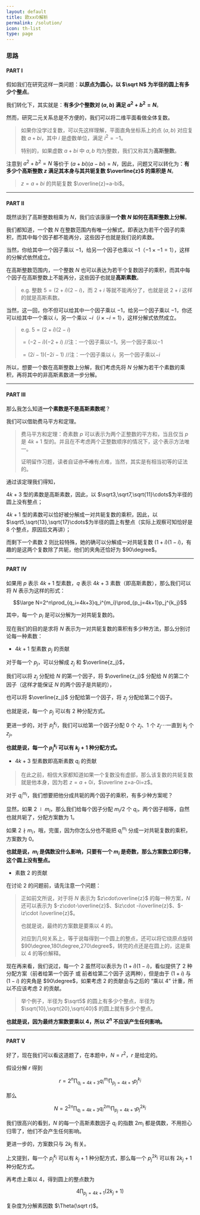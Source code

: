 ```yaml
---
layout: default
title: 欧xxの解析
permalink: /solution/
icon: th-list
type: page
---
```


### 思路

#### PART I

假如我们在研究这样一类问题：**以原点为圆心，以 $\sqrt N$ 为半径的圆上有多少个整点**。

我们转化下，其实就是：**有多少个整数对 $(a,b)$ 满足 $a^2+b^2=N$**。

然而，研究二元关系总是不方便的，我们可以将二维平面看做全体复数。

> 如果你没学过复数，可以先这样理解，平面直角坐标系上的点 $(a,b)$ 对应复数 $a+bi$，其中 $i$ 是虚数单位，满足 $i^2=-1$。
> 
> 特别的，如果虚数 $a+bi$ 中 $a,b$ 均为整数，我们又称其为**高斯整数**。

注意到 $a^2+b^2=N$ 等价于 $(a+bi)(a-bi)=N$，因此，问题又可以转化为：**有多少个高斯整数 $z$ 满足其本身与其共轭复数 $\overline{z}$ 的乘积是 $N$**。

> $z=a+bi$ 的共轭复数 $\overline{z}=a-bi$。

* * *

#### PART II

既然谈到了高斯整数相乘为 $N$，我们应该康康**一个数 $N$ 如何在高斯整数上分解**。

我们都知道，一个数 $N$ 在整数范围内有唯一分解式，即表达为若干个因子的乘积，而其中每个因子都不能再分，这些因子也就是我们说的素数。

当然，你给其中一个因子乘以 $-1$，给另一个因子也乘以 $-1$（$-1\times -1=1$），这样的分解式依然成立。

在高斯整数范围内，一个整数 $N$ 也可以表达为若干个复数因子的乘积，而其中每个因子在高斯整数上不能再分，这些因子也就是**高斯素数**。

> e.g. 整数 $5=(2+i)(2-i)$，而 $2+i$ 等就不能再分了，也就是说 $2+i$ 这样的就是高斯素数。

当然，这一回，你不但可以给其中一个因子乘以 $-1$，给另一个因子乘以 $-1$，你还可以给其中一个乘以 $i$，另一个乘以 $-i$（$i\times -i=1$），这样分解式依然成立。

> e.g. $5=(2+i)(2-i)$
> 
> $=(-2-i)(-2+i)$  //注：一个因子乘以$-1$，另一个因子乘以$-1$
> 
> $=(2i-1)(-2i-1)$  //注：一个因子乘以 $i$，另一个因子乘以$-i$

所以，想要一个数在高斯整数上分解，我们考虑先将 $N$ 分解为若干个素数的乘积，再将其中的非高斯素数进一步分解。

* * *

#### PART III

那么我怎么知道**一个素数是不是高斯素数呢**？

我们可以借助费马平方和定理。

> 费马平方和定理：奇素数 $p$ 可以表示为两个正整数的平方和，当且仅当 $p$ 是 $4k+1$ 型的。并且在不考虑两个正整数顺序的情况下，这个表示方法唯一。
> 
> 证明留作习题，读者自证<del>亦不难</del>有点难，当然，其实是有相当初等的证法的。

通过该定理我们得知，

$4k+3$ 型的素数是高斯素数，因此，以 $\sqrt3,\sqrt7,\sqrt{11}\cdots$为半径的圆上没有整点；

$4k+1$ 型的素数可以恰好被分解成一对共轭复数的乘积，因此，以$\sqrt5,\sqrt{13},\sqrt{17}\cdots$为半径的圆上有整点（实际上观察可知恰好是 $8$ 个整点，原因后文再讲）；

而剩下一个素数 $2$ 则比较特殊，她的确可以分解成一对共轭复数 $(1+i)(1-i)$，有趣的是这两个复数除了共轭，他们的夹角还恰好为 $90\degree$。

* * *

#### PART IV

如果用 $p$ 表示 $4k+1$ 型素数，$q$ 表示 $4k+3$ 素数（即高斯素数），那么我们可以将 $N$ 表示为这样的形式：

$$\large N=2^n\prod_{q_i=4k+3}q_i^{m_i}\prod_{p_j=4k+1}p_j^{k_j}$$

其中，每一个 $p_i$ 是可以分解为一对共轭复数的。

现在我们的目的是求将 $N$ 表示为一对共轭复数的乘积有多少种方法，那么分别讨论每一种素数：

*   $4k+1$ 型素数 $p_j$ 的贡献

对于每一个 $p_j$，可以分解成 $z_j$ 和 $\overline{z_j}$，

我们可以将 $z_j$ 分配给 $N$ 的第一个因子，将 $\overline{z_j}$ 分配给 $N$ 的第二个因子（这样才能保证 $N$ 的两个因子是共轭的），

也可以将 $\overline{z_j}$ 分配给第一个因子，将 $z_j$ 分配给第二个因子。

也就是说，每一个 $p_j$ 可以有 $2$ 种分配方式。

更进一步的，对于 $p_j^{k_j}$，我们可以给第一个因子分配 $0$ 个 $z_j$、$1$ 个 $z_j\cdots$一直到 $k_j$ 个 $z_j$。

**也就是说，每一个 $p_j^{k_j}$ 可以有 $k_j+1$ 种分配方式。**

*   $4k+3$ 型素数即高斯素数 $q_i$ 的贡献
> 在此之前，相信大家都知道如果一个复数没有虚部，那么该复数的共轭复数就是他本身，因为若 $z=a+0i$，$\overline z=a-0i=z$。

对于 $q_i^{m_i}$，我们想要把他分成共轭的两个因子的乘积，有多少种方案呢？

显然，如果 $2\mid m_i$，那么我们给每个因子分配 $m_i/2$ 个 $q_i$，两个因子相等，自然也就共轭了，分配方案数为 $1$。

如果 $2\nmid m_i$，哦，完蛋，因为你怎么分也不能把 $q_i^{m_i}$ 分成一对共轭复数的乘积，方案数为 $0$。

**也就是说，$m_i$ 是偶数没什么影响，只要有一个 $m_i$ 是奇数，那么方案数立即归零，这个圆上没有整点。**

*   素数 $2$ 的贡献

在讨论 $2$ 的问题前，请先注意一个问题：

> 正如前文所说，对于将 $N$ 表示为 $z\cdot\overline{z}$ 的每一种方案，$N$ 还可以表示为 $-z\cdot-\overline{z}$、$iz\cdot -i\overline{z}$、$-iz\cdot i\overline{z}$。
> 
> 也就是说，最终的方案数是要乘以 $4$ 的。
> 
> 对应到几何关系上，等于说每得到一个圆上的整点，还可以将它绕原点旋转 $90\degree,180\degree,270\degree$，转完的点还是在圆上的，这是乘以 $4$ 的等价解释。

现在再来看，我们说过，每一个 $2$ 虽然可以表示为 $(1+i)(1-i)$，看似提供了 $2$ 种分配方案（前者给第一个因子 或 前者给第二个因子 这两种），但是由于 $(1+i)$ 与 $(1-i)$ 的夹角是 $90\degree$，如果考虑 $2$ 的贡献会与之后的 “乘以 $4$” 计重，所以不应该考虑 $2$ 的贡献。

> 举个例子，半径为 $\sqrt5$ 的圆上有多少个整点，半径为 $\sqrt{10},\sqrt{20},\sqrt{40}$ 的圆上就有多少个整点。

**也就是说，因为最终方案数要乘以 $4$，所以 $2^n$ 不应该产生任何影响。**

* * *

#### PART V

好了，现在我们可以看这道题了，在本题中，$N=r^2$，$r$ 是给定的。

假设分解 $r$ 得到

$$r=2^n\prod_{q_i=4k+3}q_i^{m_i}\prod_{p_j=4k+1}p_j^{k_j}$$

那么

$$N=2^{2n}\prod_{q_i=4k+3}q_i^{2m_i}\prod_{p_j=4k+1}p_j^{2k_j}$$

我们很高兴的看到，$N$ 的每一个高斯素数因子 $q_i$ 的指数 $2m_i$ 都是偶数，不用担心归零了，他们不会产生任何影响。

更进一步的，方案数只与 $2k_j$ 有关。

上文提到，每一个 $p_j^{k_j}$ 可以有 $k_j+1$ 种分配方式，那么每一个 $p_j^{2k_j}$ 可以有 $2k_j+1$ 种分配方式。

再考虑上乘以 $4$，得到圆上的整点数为

$$4\prod_{p_j=4k+1}(2k_j+1)$$

复杂度为分解素因数 $\Theta(\sqrt r)$。
